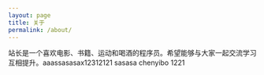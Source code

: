 ```yaml
---
layout: page
title: 关于
permalink: /about/
---
```


站长是一个喜欢电影、书籍、运动和喝酒的程序员。希望能够与大家一起交流学习互相提升。aaassasasax12312121
sasasa
chenyibo
1221